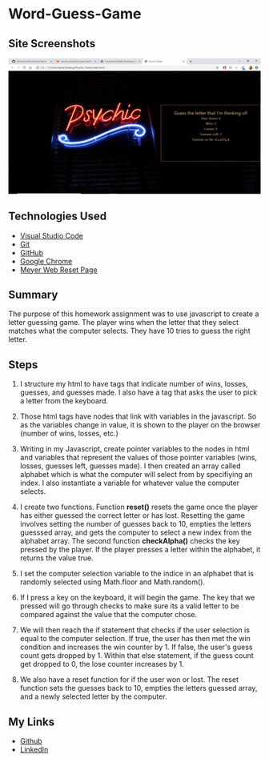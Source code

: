 # Word-Guess-Game
## Site Screenshots
![Site Screenshot](assets/images/psychic-site-screenshot.png)

## Technologies Used
- [Visual Studio Code](https://code.visualstudio.com/)
- [Git](https://git-scm.com/)
- [GitHub](https://github.com/)
- [Google Chrome](https://www.google.com/chrome/)
- [Meyer Web Reset Page](https://meyerweb.com/eric/tools/css/reset/)

## Summary
The purpose of this homework assignment was to use javascript to create a letter guessing game. The player wins when the letter that they select matches what the computer selects. They have 10 tries to guess the right letter. 

## Steps

1. I structure my html to have tags that indicate number of wins, losses, guesses, and guesses made. I also have a tag that asks the user to pick a letter from the keyboard. 

2. Those html tags have nodes that link with variables in the javascript. So as the variables change in value, it is shown to the player on the browser (number of wins, losses, etc.)

3. Writing in my Javascript, create pointer variables to the nodes in html and variables that represent the values of those pointer variables (wins, losses, guesses left, guesses made). I then created an array called alphabet which is what the computer will select from by specifiying an index. I also instantiate a variable for whatever value the computer selects.

4. I create two functions. Function **reset()** resets the game once the player has either guessed the correct letter or has lost. Resetting the game involves setting the number of guesses back to 10, empties the letters guesssed array, and gets the computer to select a new index from the alphabet array. The second function **checkAlpha()** checks the key pressed by the player. If the player presses a letter within the alphabet, it returns the value true.

5. I set the computer selection variable to the indice in an alphabet that is randomly selected using Math.floor and Math.random().

6. If I press a key on the keyboard, it will begin the game. The key that we pressed will go through checks to make sure its a valid letter to be compared against the value that the computer chose.

7. We will then reach the if statement that checks if the user selection is equal to the computer selection. If true, the user has then met the win condition and increases the win counter by 1. If false, the user's guess count gets dropped by 1. Within that else statement, if the guess count get dropped to 0, the lose counter increases by 1.

8. We also have a reset function for if the user won or lost. The reset function sets the guesses back to 10, empties the letters guessed array, and a newly selected letter by the computer.

## My Links
- [Github](https://github.com/dchicchon)
- [LinkedIn](https://www.linkedin.com/in/danielchicchon/)
